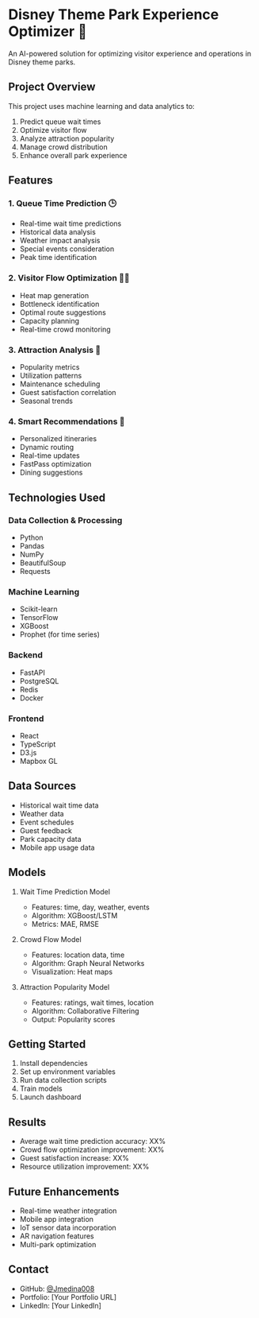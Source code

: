 # Disney Theme Park Experience Optimizer 🎢

An AI-powered solution for optimizing visitor experience and operations in Disney theme parks.

## Project Overview

This project uses machine learning and data analytics to:
1. Predict queue wait times
2. Optimize visitor flow
3. Analyze attraction popularity
4. Manage crowd distribution
5. Enhance overall park experience

## Features

### 1. Queue Time Prediction 🕒
- Real-time wait time predictions
- Historical data analysis
- Weather impact analysis
- Special events consideration
- Peak time identification

### 2. Visitor Flow Optimization 🚶‍♂️
- Heat map generation
- Bottleneck identification
- Optimal route suggestions
- Capacity planning
- Real-time crowd monitoring

### 3. Attraction Analysis 🎡
- Popularity metrics
- Utilization patterns
- Maintenance scheduling
- Guest satisfaction correlation
- Seasonal trends

### 4. Smart Recommendations 📱
- Personalized itineraries
- Dynamic routing
- Real-time updates
- FastPass optimization
- Dining suggestions

## Technologies Used

### Data Collection & Processing
- Python
- Pandas
- NumPy
- BeautifulSoup
- Requests

### Machine Learning
- Scikit-learn
- TensorFlow
- XGBoost
- Prophet (for time series)

### Backend
- FastAPI
- PostgreSQL
- Redis
- Docker

### Frontend
- React
- TypeScript
- D3.js
- Mapbox GL

## Data Sources
- Historical wait time data
- Weather data
- Event schedules
- Guest feedback
- Park capacity data
- Mobile app usage data

## Models
1. Wait Time Prediction Model
   - Features: time, day, weather, events
   - Algorithm: XGBoost/LSTM
   - Metrics: MAE, RMSE

2. Crowd Flow Model
   - Features: location data, time
   - Algorithm: Graph Neural Networks
   - Visualization: Heat maps

3. Attraction Popularity Model
   - Features: ratings, wait times, location
   - Algorithm: Collaborative Filtering
   - Output: Popularity scores

## Getting Started
1. Install dependencies
2. Set up environment variables
3. Run data collection scripts
4. Train models
5. Launch dashboard

## Results
- Average wait time prediction accuracy: XX%
- Crowd flow optimization improvement: XX%
- Guest satisfaction increase: XX%
- Resource utilization improvement: XX%

## Future Enhancements
- Real-time weather integration
- Mobile app integration
- IoT sensor data incorporation
- AR navigation features
- Multi-park optimization

## Contact
- GitHub: [@Jmedina008](https://github.com/Jmedina008)
- Portfolio: [Your Portfolio URL]
- LinkedIn: [Your LinkedIn] 